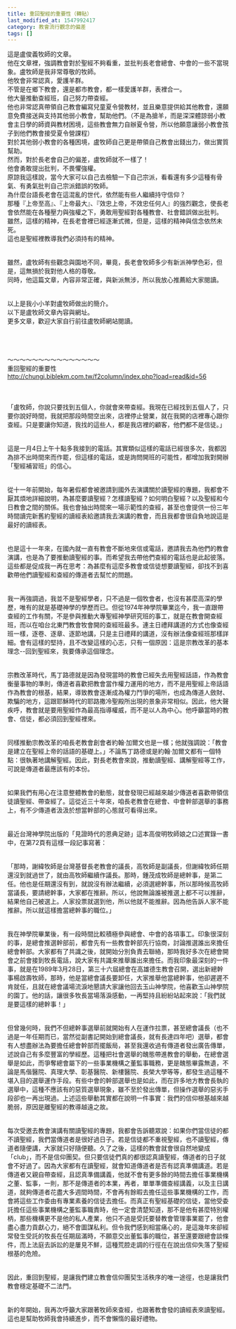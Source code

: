 ```yaml
---
title: 重回聖經的重要性（轉貼）
last_modified_at: 1547992417
category: 教會流行觀念的偏差
tags: []
---
```


這是盧俊義牧師的文章。<br>他在文章裡，強調教會對於聖經不夠看重，並批判長老會總會、中會的一些不當現象。<!--more-->盧牧師是我非常尊敬的牧師。<br>他牧會非常認真，愛護羊群。<br>不管是在鄉下教會，還是都市教會，都一樣愛護羊群，表裡合一。<br>他大量推動查經班，自己努力帶查經。<br>他也非常認真帶領自己教會編寫兒童夏令營教材，並且樂意提供給其他教會，還願意免費接送與支持其他弱小教會，幫助他們。（不是為搶羊，而是深深體諒弱小教會主日學的師資與教材困境，這些教會無力自辦夏令營，所以他願意讓弱小教會孩子到他們教會接受夏令營課程）<br>對於其他弱小教會的各種困境，盧牧師自己更是帶領自己教會出錢出力，做出實質幫助。<br>然而，對於長老會自己的偏差，盧牧師就不一樣了！<br>他會勇敢提出批判，不畏懼強權。<br>原諒我這樣說，當今大家可以自己去檢驗一下自己宗派，看看還有多少這種有骨氣、有勇氣批判自己宗派錯誤的牧師。<br>為什麼台語長老會在這混亂的世代，依然能有些人繼續持守信仰？<br>那種『上帝至高』、『上帝最大』、『效忠上帝，不效忠任何人』的強烈觀念，使長老會依然能在各種壓力與強權之下，勇敢用聖經對各種教會、社會錯誤做出批判。<br>雖然，這樣的精神，在長老會裡已經逐漸式微，但是，這樣的精神與信念依然未死。<br>這也是聖經裡教導我們必須持有的精神。<br><br><br>雖然，盧牧師有些觀念與園地不同，畢竟，長老會牧師多少有新派神學色彩，但是，這無損於我對他人格的尊敬。<br>同時，他這篇文章，內容非常正確，與新派無涉，所以我放心推薦給大家閱讀。<br><br><br>以上是我小小羊對盧牧師做出的簡介。<br>以下是盧牧師文章內容與網址。<br>更多文章，歡迎大家自行前往盧牧師網站閱讀。<br><br><br><br><br>～～～～～～～～～～～～～～～<br>重回聖經的重要性<br>http://chungi.biblekm.com.tw/f2column/index.php?load=read&id=56<br><br><br><br>「盧牧師，你說只要找到五個人，你就會來帶查經。我現在已經找到五個人了，只要你說好時間，我就把那段時間空出來，店裡停止營業，就在我開的店裡專心跟你查經。只是要讓你知道，我找的這些人，都是我店裡的顧客，他們都不是信徒。」<br><br><br>這是一月4日上午十點多我接到的電話。其實類似這樣的電話已經很多次，我都因為排不出時間來而作罷，但這樣的電話，或是詢問開班的可能性，都增加我對開辦「聖經補習班」的信心。<br><br><br>從十一年前開始，每年暑假都會被邀請到國外去演講關於讀聖經的專題，我都會不厭其煩地詳細說明，為甚麼要讀聖經？怎樣讀聖經？如何明白聖經？以及聖經和今日教會之間的關係。我也會抽出時間來一場示範性的查經，甚至也會提供一份三年時間讀完新舊約聖經的讀經表給邀請我去演講的教會，而且我都會很自負地說這是最好的讀經表。<br><br><br>也是這十一年來，在國內就一直有教會不斷地來信或電話，邀請我去為他們的教會演講，也是為了要推動讀聖經的事。而希望我去帶他們查經的電話也是此起彼落。這些都是促成我一再在思考：為甚麼有這麼多教會或信徒想要讀聖經，卻找不到喜歡帶他們讀聖經和查經的傳道者去幫忙的問題。<br><br><br>我一再強調過，我並不是聖經學者，只不過是一個牧會者，也沒有甚麼高深的學歷，唯有的就是基礎神學的學歷而已。但從1974年神學院畢業迄今，我一直跟帶查經的工作有關，不是參與推動大專聖經神學研究班的事工，就是在教會開查經班，而以在咱台北東門教會牧會開的查經班最多。連主日禮拜講道的方式也像查經班一樣，逐卷、逐章、逐節地講，只是主日禮拜的講道，沒有辦法像查經班那樣詳細。會有這樣的堅持，且不改變這樣的心志，只有一個原因：這是宗教改革的基本理念--回到聖經來，我要傳承這個理念。<br><br><br>宗教改革時代，馬丁路德就是因為發現當時的教會已經失去用聖經話語，作為教會衡量事物的準則，傳道者喜歡把教會當作權力運用的地方，而不是用聖經上帝話語作為教會的根基，結果，導致教會逐漸成為權力鬥爭的場所，也成為傳道人斂財、欺騙的地方，這跟耶穌時代的耶路撒冷聖殿所出現的景象非常相似。因此，他大聲疾呼，教會就是要用聖經作為最高指導權威，而不是以人為中心。他呼籲當時的教會、信徒，都必須回到聖經裡來。<br><br><br>同樣推動宗教改革的咱長老教會創會者約翰‧加爾文也是一樣；他就強調說：「教會是建立在聖經上帝的話語的基礎上。」不論馬丁路德或是約翰‧加爾文都有一個特點：很執著地講解聖經。因此，對長老教會來說，推動讀聖經、講解聖經等工作，可說是傳道者最應該有的本份。<br><br><br>如果我們有用心在注意整體教會的動態，就會發現已經越來越少傳道者喜歡帶領信徒讀聖經、帶查經了。這從近三十年來，咱長老教會在總會、中會幹部選舉的事務上，有不少傳道者汲汲於想當幹部的心態就可看得出來。<br><br><br>最近台灣神學院出版的「見證時代的恩典足跡」這本高俊明牧師娘之口述實錄一書中，在第72頁有這樣一段記事寫著：<br><br><br>「那時，謝緯牧師是台灣基督長老教會的議長，高牧師是副議長，但謝緯牧師任期還沒到就過世了，就由高牧師繼續作議長。那時，鍾茂成牧師是總幹事，是第二任。他也是任期還沒有到，就說沒有辦法繼續，必須選總幹事，所以那時候高牧師當議長，要請總幹事，大家都在推辭。所以，他說無論誰被推選上都不可以推辭，結果他自己被選上。人家投票就選到他，所以他就不能推辭。因為他告訴人家不能推辭。所以就這樣擔當總幹事的職位。」<br><br><br>我在神學院畢業後，有一段時間比較積極參與總會、中會的各項事工。印象很深刻的事，是總會推選幹部前，都會先有一些教會幹部先行協商，討論推選誰出來擔任總會幹部。大家都有了共識之後，就開始分別負責去聯絡，那時我好多次在總會開會之前會接到牧長電話，說大家有共識來推舉誰出來擔任。而我印象最深刻的一件事，就是在1989年3月28日，第三十六屆總會在高雄德生教會召開，選出新總幹事楊啟壽牧師，那時，他是當總會議長要卸任，大家推舉他當總幹事，他卻遲遲不肯就任，且就在總會議場流淚地懇請大家讓他回去玉山神學院，他喜歡玉山神學院的園丁。他的話，讓很多牧長當場落淚感動，一再堅持且紛紛站起來說：「我們就是要這樣的總幹事！」<br><br><br>但曾幾何時，我們不但總幹事選舉前就開始有人在運作拉票，甚至總會議長（也不過是一年任期而已，當然從副書記開始到總會議長，就有長達四年吧）選舉，都會有人想盡辦法為要擔任總會幹部而擺飯局，甚至我還收過有傳道者發出廣告傳單，述說自己有多麼豐富的學經歷。這種把社會選舉的醜態帶進教會的舉動，在總會選舉是如此，而爭奪總會屬下的一些事業機構之董監事職務，更是醜態畢露無遺，不論是馬偕醫院、真理大學、彰基醫院、新樓醫院、長榮大學等等，都發生過這種不堪入目的選舉運作手段。有些中會的幹部選舉也是如此，而在許多地方教會長執的選舉中，這種不應該有的惡質選舉現象，雖不至於發出傳單，但操作選舉的惡劣手段卻也一再出現過。上述這些舉動其實都在說明一件事實：我們的信仰根基越來越脆弱，原因是離聖經的教導越遠之故。<br><br><br>每次受邀去教會演講有關讀聖經的專題，我都會告訴聽眾說：如果你們當信徒的都不讀聖經，我們當傳道者是很好過日子。若是信徒都不重視聖經，也不讀聖經，傳道者隨便講，大家就只好隨便聽。久了之後，這樣的教會就會很自然地變成「club」，而不是信仰團契。但只要信徒們真的都很認真讀聖經，傳道者的日子就會不好過了。因為大家都有在讀聖經，就會知道傳道者是否有認真準備講道。若是傳道者又親自帶查經，且認真準備講義，他就不會有更多餘的時間去擔任事業機構之董、監事，一則，那不是傳道者的本業，再者，單單準備查經講義，以及主日講道，就夠傳道者花盡大多週間時間，不會再有餘暇去擔任這些事業機構的工作，而會將這些工作委由有專業素養的信徒去擔任。而真正有聖經基礎的信徒，當他受委託擔任這些事業機構之董監事職責時，他一定會清楚知道，那不是他有甚麼特別權柄，那些機構更不是他的私人產業，他只不過是受託要替教會管理事業罷了，他會盡心盡力貢獻心力，絕不會圖謀私利。但令我們感到相當痛心的，是這幾年來卻經常發生受託的牧長在任期屆滿時，不願意交出董監事的職位，甚至還要跟總會談條件，而上法庭去訴訟的是屢見不鮮，這種荒腔走調的行徑在在說出信仰失落了聖經根基的危險。<br><br><br>因此，重回到聖經，是讓我們建立教會信仰團契生活秩序的唯一途徑，也是讓我們教會穩定基礎不二法門。<br><br><br>新的年開始，我再次呼籲大家跟著牧師來查經，也跟著教會發的讀經表來讀聖經。這也是幫助牧師我會持續進步，而不會懶惰的最好禮物。<br><br>
